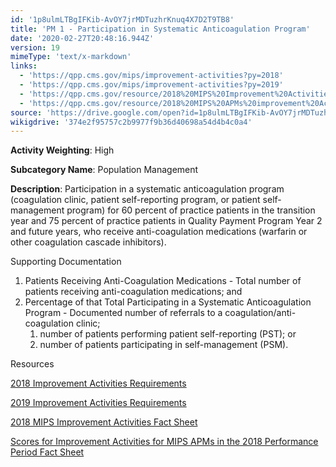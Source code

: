 ```yaml
---
id: '1p8ulmLTBgIFKib-AvOY7jrMDTuzhrKnuq4X7D2T9TB8'
title: 'PM 1 - Participation in Systematic Anticoagulation Program'
date: '2020-02-27T20:48:16.944Z'
version: 19
mimeType: 'text/x-markdown'
links:
  - 'https://qpp.cms.gov/mips/improvement-activities?py=2018'
  - 'https://qpp.cms.gov/mips/improvement-activities?py=2019'
  - 'https://qpp.cms.gov/resource/2018%20MIPS%20Improvement%20Activities%20Fact%20Sheet'
  - 'https://qpp.cms.gov/resource/2018%20MIPS%20APMs%20improvement%20Activities%20scores%20fact%20sheet'
source: 'https://drive.google.com/open?id=1p8ulmLTBgIFKib-AvOY7jrMDTuzhrKnuq4X7D2T9TB8'
wikigdrive: '374e2f95757c2b9977f9b36d40698a54d4b4c0a4'
---
```

**Activity Weighting**: High

**Subcategory Name**: Population Management

**Description**: Participation in a systematic anticoagulation program (coagulation clinic, patient self-reporting program, or patient self-management program) for 60 percent of practice patients in the transition year and 75 percent of practice patients in Quality Payment Program Year 2 and future years, who receive anti-coagulation medications (warfarin or other coagulation cascade inhibitors).

Supporting Documentation

1. Patients Receiving Anti-Coagulation Medications - Total number of patients receiving anti-coagulation medications; and
2. Percentage of that Total Participating in a Systematic Anticoagulation Program - Documented number of referrals to a coagulation/anti-coagulation clinic;
    1. number of patients performing patient self-reporting (PST); or
    2. number of patients participating in self-management (PSM).

Resources

[2018 Improvement Activities Requirements](https://qpp.cms.gov/mips/improvement-activities?py=2018)

[2019 Improvement Activities Requirements](https://qpp.cms.gov/mips/improvement-activities?py=2019)

[2018 MIPS Improvement Activities Fact Sheet](https://qpp.cms.gov/resource/2018%20MIPS%20Improvement%20Activities%20Fact%20Sheet)

[Scores for Improvement Activities for MIPS APMs in the 2018 Performance Period Fact Sheet](https://qpp.cms.gov/resource/2018%20MIPS%20APMs%20improvement%20Activities%20scores%20fact%20sheet)
